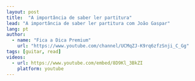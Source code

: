 ```yaml
---
layout: post
title:  "A importância de saber ler partitura"
lead: "A importância de saber ler partitura com João Gaspar"
lang: pt
author:
  - name: "Fica a Dica Premium"
    url: "https://www.youtube.com/channel/UCMqZJ-K9rq6zfzSnji_C_Gg"
tags: [guitar, read]
videos:
  - url: https://www.youtube.com/embed/8D9Kl_3BkZI
    platform: youtube
---
```


